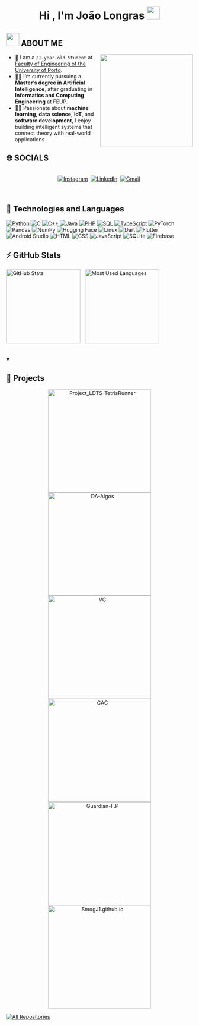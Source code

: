<h1 align="center">Hi , I'm João Longras <img src="https://media.giphy.com/media/hvRJCLFzcasrR4ia7z/giphy.gif" width="35"></h1>
<p align="center">
</p>



	
## <picture><img src = "https://github.com/7oSkaaa/7oSkaaa/blob/main/Images/about_me.gif?raw=true" width = 35px></picture> ABOUT ME

<picture> <img align="right" src="https://github.com/7oSkaaa/7oSkaaa/blob/main/Images/Right_Side.gif?raw=true" width = 250px></picture>

- :school: I am a `21-year-old Student` at [Faculty of Engineering of the University of Porto](https://sigarra.up.pt/feup/en/web_page.inicial).
- :student: I’m currently pursuing a **Master’s degree in Artificial Intelligence**, after graduating in **Informatics and Computing Engineering** at FEUP.
- :technologist: Passionate about **machine learning**, **data science**, **IoT**, and **software development**, I enjoy building intelligent systems that connect theory with real-world applications.



## 🌐 SOCIALS

<p align="center">
<br>
<a href="https://www.instagram.com/joaolongras_/"><img src="https://img.shields.io/badge/instagram-%23E4405F.svg?&style=for-the-badge&logo=instagram&logoColor=white" alt="Instagram" /></a>&nbsp;
<a href="https://www.linkedin.com/in/joão-longras-7a30532b3/"><img src="https://img.shields.io/badge/linkedin-%230077B5.svg?&style=for-the-badge&logo=linkedin&logoColor=white" alt="LinkedIn" /></a>&nbsp;
<a href="mailto:joaoctlongras@gmail.com"><img src="https://img.shields.io/badge/gmail-%23D14836.svg?&style=for-the-badge&logo=gmail&logoColor=white" alt="Gmail"/></a>&nbsp;
<!--<a href="https://kkvanonymous.github.io/"><img alt="Website" src="https://img.shields.io/website?style=for-the-badge&up_message=portfolio&url=https%3A%2F%2Fkkvanonymous.github.io%2F"></a>-->

</p>

<br>


## 🔧 Technologies and Languages

<p>
<a href="https://github.com/search?q=user%3ADenverCoder1+language%3Apython"><img alt="Python" src="https://img.shields.io/badge/Python-14354C.svg?logo=python&logoColor=blue"></a>
<a href="https://github.com/search?q=user%3ADenverCoder1+language%3Ac"><img alt="C" src="https://custom-icon-badges.demolab.com/badge/C-03599C.svg?logo=c-in-hexagon&logoColor=white"></a>
<a href="https://github.com/search?
q=user%3ADenverCoder1+language%3Acpp"><img alt="C++" src="https://custom-icon-badges.demolab.com/badge/C++-9C033A.svg?logo=cpp2&logoColor=black"></a>
<a href="https://github.com/search?q=user%3ADenverCoder1+language%3Ajava"><img alt="Java" src="https://custom-icon-badges.demolab.com/badge/Java-007396.svg?logo=java&logoColor=white"></a>
<a href="https://github.com/search?q=user%3ADenverCoder1+language%3Aphp"><img alt="PHP" src="https://img.shields.io/badge/PHP-777BB4.svg?   logo=php&logoColor=white"></a>
<a href="https://github.com/search?q=user%3ADenverCoder1+language%3Asql"><img alt="SQL" src="https://custom-icon-badges.demolab.com/badge/SQL-025E8C.svg?logo=database&logoColor=white"></a>
<a href="https://github.com/search?q=user%3ADenverCoder1+language%3AtypeScript"><img alt="TypeScript" src="https://img.shields.io/badge/TypeScript-007ACC.svg?logo=typescript&logoColor=white"></a>
<img alt="PyTorch" src="https://img.shields.io/badge/PyTorch-EE4C2C.svg?logo=pytorch&logoColor=white">
<img alt="Pandas" src="https://img.shields.io/badge/Pandas-150458.svg?logo=pandas&logoColor=white">
<img alt="NumPy" src="https://img.shields.io/badge/NumPy-013243.svg?logo=numpy&logoColor=white">
<img alt="Hugging Face" src="https://img.shields.io/badge/Hugging%20Face-FFD21E.svg?logo=huggingface&logoColor=black">
<img alt="Linux" src="https://img.shields.io/badge/Linux-FCC624.svg?logo=linux&logoColor=black">
<img alt="Dart" src="https://img.shields.io/badge/Dart-0175C2.svg?logo=dart&logoColor=white">
<img alt="Flutter" src="https://img.shields.io/badge/Flutter-02569B.svg?logo=flutter&logoColor=white">
<img alt="Android Studio" src="https://img.shields.io/badge/Android%20Studio-3DDC84.svg?logo=androidstudio&logoColor=white">
<img alt="HTML" src="https://img.shields.io/badge/HTML-E34F26.svg?logo=html5&logoColor=white">
<img alt="CSS" src="https://img.shields.io/badge/CSS-1572B6.svg?logo=css3&logoColor=white">
<img alt="JavaScript" src="https://img.shields.io/badge/JavaScript-F7DF1E.svg?logo=javascript&logoColor=black">
<img alt="SQLite" src="https://img.shields.io/badge/SQLite-003B57.svg?logo=sqlite&logoColor=white">
<img alt="Firebase" src="https://img.shields.io/badge/Firebase-FFCA28.svg?logo=firebase&logoColor=black">

</p>
          


## ⚡ GitHub Stats

<p>
  <img 
    align="left" 
    alt="GitHub Stats" 
    height="200" 
    style="padding-right: 10px;" 
    src="https://github-readme-stats.vercel.app/api?username=joaolongras&show_icons=true&theme=tokyonight&include_all_commits=true&locale=pt-br" 
  />

  <img 
    align="left" 
    alt="Most Used Languages" 
    height="200" 
    src="https://github-readme-stats.vercel.app/api/top-langs/?username=joaolongras&theme=tokyonight&layout=compact&custom_title=Tecnologias&langs_count=9" 
  />
</p>

<br clear="left"/>
<br/>
<br/>

<details open> 
  <summary><h2>📘 Projects</h2></summary>

  <p align="center">
    <a href="https://github.com/joaolongras/Project_LDTS-TetrisRunner"><img width="278" src="https://denvercoder1-github-readme-stats.vercel.app/api/pin/?username=joaolongras&repo=Project_LDTS-TetrisRunner&theme=react&bg_color=1F222E&title_color=F85D7F&hide_border=true&icon_color=F8D866&show_icons=false" alt="Project_LDTS-TetrisRunner"></a>
    <a href="https://github.com/joaolongras/DA-Algos"><img width="278" src="https://denvercoder1-github-readme-stats.vercel.app/api/pin?username=joaolongras&repo=DA-Algos&theme=react&bg_color=1F222E&title_color=F85D7F&hide_border=true&icon_color=F8D866&show_icons=false" alt="DA-Algos"></a>
    <a href="https://github.com/joaolongras/VC"><img width="278" src="https://denvercoder1-github-readme-stats.vercel.app/api/pin/?username=joaolongras&repo=VC&theme=react&bg_color=1F222E&title_color=F85D7F&hide_border=true&icon_color=F8D866&show_icons=false" alt="VC"></a>
    <a href="https://github.com/joaolongras/CAC"><img width="278" src="https://denvercoder1-github-readme-stats.vercel.app/api/pin/?username=joaolongras&repo=CAC&theme=react&bg_color=1F222E&title_color=F85D7F&hide_border=true&icon_color=F8D866&show_icons=false" alt="CAC"></a>
    <a href="https://github.com/joaolongras/Guardian-F.P"><img width="278" src="https://denvercoder1-github-readme-stats.vercel.app/api/pin/?username=joaolongras&repo=Guardian-F.P&theme=react&bg_color=1F222E&title_color=F85D7F&hide_border=true&icon_color=F8D866&show_icons=false" alt="Guardian-F.P"></a>
    <a href="https://github.com/joaolongras/SmogJ1.github.io"><img width="278" src="https://denvercoder1-github-readme-stats.vercel.app/api/pin/?username=joaolongras&repo=SmogJ1.github.io&theme=react&bg_color=1F222E&title_color=F85D7F&hide_border=true&icon_color=F8D866&show_icons=false" alt="SmogJ1.github.io"></a>
  </p>

  <a href="https://github.com/joaolongras?tab=repositories&sort=stargazers"><img alt="All Repositories" title="All Repositories" src="https://custom-icon-badges.demolab.com/badge/-Click%20Here%20For%20All%20My%20Repos-1F222E?style=for-the-badge&logoColor=white&logo=repo"/></a>
</details>
